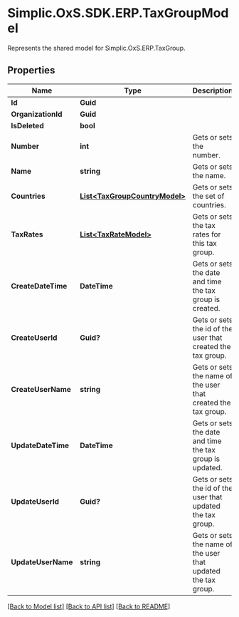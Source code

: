 # Simplic.OxS.SDK.ERP.TaxGroupModel
Represents the shared model for Simplic.OxS.ERP.TaxGroup.

## Properties

Name | Type | Description | Notes
------------ | ------------- | ------------- | -------------
**Id** | **Guid** |  | [optional] 
**OrganizationId** | **Guid** |  | [optional] 
**IsDeleted** | **bool** |  | [optional] 
**Number** | **int** | Gets or sets the number. | [optional] 
**Name** | **string** | Gets or sets the name. | [optional] 
**Countries** | [**List&lt;TaxGroupCountryModel&gt;**](TaxGroupCountryModel.md) | Gets or sets the set of countries. | [optional] 
**TaxRates** | [**List&lt;TaxRateModel&gt;**](TaxRateModel.md) | Gets or sets the tax rates for this tax group. | [optional] 
**CreateDateTime** | **DateTime** | Gets or sets the date and time the tax group is created. | [optional] 
**CreateUserId** | **Guid?** | Gets or sets the id of the user that created the tax group. | [optional] 
**CreateUserName** | **string** | Gets or sets the name of the user that created the tax group. | [optional] 
**UpdateDateTime** | **DateTime** | Gets or sets the date and time the tax group is updated. | [optional] 
**UpdateUserId** | **Guid?** | Gets or sets the id of the user that updated the tax group. | [optional] 
**UpdateUserName** | **string** | Gets or sets the name of the user that updated the tax group. | [optional] 

[[Back to Model list]](../README.md#documentation-for-models) [[Back to API list]](../README.md#documentation-for-api-endpoints) [[Back to README]](../README.md)

